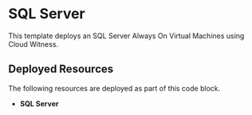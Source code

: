 # SQL Server

This template deploys an SQL Server Always On Virtual Machines using Cloud Witness. 

## Deployed Resources

The following resources are deployed as part of this code block.

+ **SQL Server**
